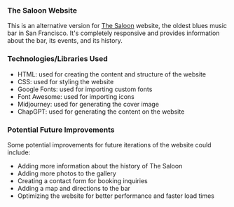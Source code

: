 <h3>The Saloon Website</h3>
<p>This is an alternative version for <a href="https://www.sfblues.net/Saloon.html">The Saloon</a> website, the oldest blues music bar in San Francisco. It's completely responsive and provides information about the bar, its events, and its history.</p>
<h3>Technologies/Libraries Used</h3>
<ul>
  <li>HTML: used for creating the content and structure of the website</li>
  <li>CSS: used for styling the website</li>
  <li>Google Fonts: used for importing custom fonts</li>
  <li>Font Awesome: used for importing icons</li>
  <li>Midjourney: used for generating the cover image</li>
  <li>ChapGPT: used for generating the content on the website
</ul>
<h3>Potential Future Improvements</h3>
<p>Some potential improvements for future iterations of the website could include:</p>
<ul>
  <li>Adding more information about the history of The Saloon</li>
  <li>Adding more photos to the gallery</li>
  <li>Creating a contact form for booking inquiries</li>
  <li>Adding a map and directions to the bar</li>
  <li>Optimizing the website for better performance and faster load times</li>
</ul>

